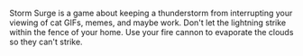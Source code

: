 Storm Surge is a game about keeping a thunderstorm from interrupting your viewing of cat GIFs, memes, and maybe work.  Don't let the lightning strike within the fence of your home. Use your fire cannon to evaporate the clouds so they can't strike.